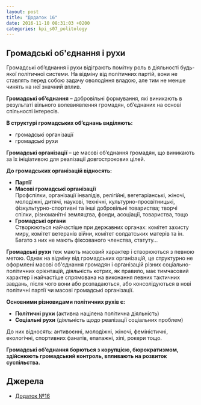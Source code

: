 ```yaml
---
layout: post
title: "Додаток 16"
date: 2016-11-10 08:31:03 +0200
categories: kpi_s07_politology
---
```


## Громадські об'єднання і рухи

Громадські об’єднання і рухи відіграють помітну роль в діяльності будь-якої політичної системи. На відміну від політичних партій, вони не ставлять перед собою задачу оволодіння владою, але тим не менше чинять на неї значний вплив.

**Громадські об’єднання** – добровільні формування, які виникають в результаті вільного волевиявлення громадян, об’єднаних на основі спільності інтересів.

**В структурі громадських об’єднань виділяють:**

* громадські організації
* громадські рухи

**Громадські організації** – це масові об’єднання громадян, що виникають за їх ініціативою для реалізації довгострокових цілей.

**До громадських організацій відносять:**

* **Партії**
* **Масові громадські організації**<br>Профспілки, організації інвалідів, релігійні, вегетаріанські, жіночі, молодіжні, дитячі, наукові, технічні, культурно-просвітницькі, фізкультурно-спортивні та інші добровільні товариства; творчі спілки, різноманітні земляцтва, фонди, асоціації, товариства, тощо
* **Громадські органи**<br> Створюються найчастіше при державних органах: комітет захисту миру, комітет ветеранів війни, комітет солдатських матерів та ін. Багато з них не мають фіксованого членства, статуту…

**Громадські рухи** теж мають масовий характер і створюються з певною метою. Однак на відміну від громадських організацій, це структурно не оформлені масові об'єднання громадян і організацій різних соціально-політичних орієнтацій, діяльність котрих, як правило, має тимчасовий характер і найчастіше спрямована на виконання певних тактичних завдань, після чого вони або розпадаються, або консолідуються в нові політичні партії чи масові громадські організації.

**Основними різновидами політичних рухів є:**

* **Політичні рухи** (активна націлена політична діяльність)
* **Соціальні рухи** (діяльність щодо реалізації соціальних проблем)

До них відносять: антивоєнні, молодіжні, жіночі, феміністичні, екологічні, спортивних фанатів, епатажні, хіпі, рокери тощо.

**Громадські об’єднання борються з корупцією, бюрократизмом, здійснюють громадський контроль, впливають на розвиток суспільства.**

## Джерела

   - [Додаток №16](https://pp.vk.me/c836220/v836220122/d51f/co48v6ZRHjU.jpg)
